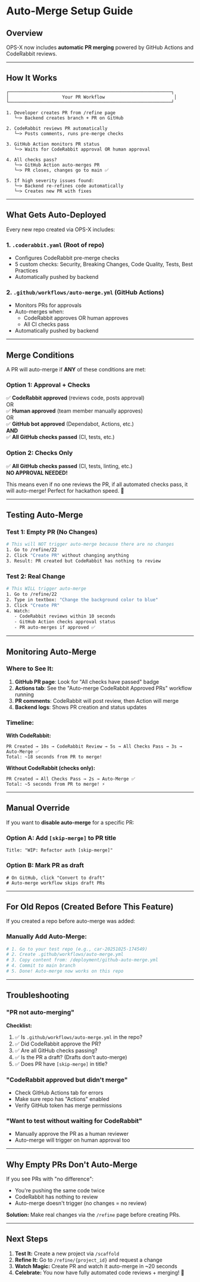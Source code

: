 # Auto-Merge Setup Guide

## Overview
OPS-X now includes **automatic PR merging** powered by GitHub Actions and CodeRabbit reviews.

---

## How It Works

```
┌─────────────────────────────────────────────────────────────┐
│                    Your PR Workflow                          │
└─────────────────────────────────────────────────────────────┘

1. Developer creates PR from /refine page
   └─> Backend creates branch + PR on GitHub

2. CodeRabbit reviews PR automatically
   └─> Posts comments, runs pre-merge checks

3. GitHub Action monitors PR status
   └─> Waits for CodeRabbit approval OR human approval

4. All checks pass?
   └─> GitHub Action auto-merges PR
   └─> PR closes, changes go to main ✅

5. If high severity issues found:
   └─> Backend re-refines code automatically
   └─> Creates new PR with fixes
```

---

## What Gets Auto-Deployed

Every new repo created via OPS-X includes:

### 1. **`.coderabbit.yaml`** (Root of repo)
- Configures CodeRabbit pre-merge checks
- 5 custom checks: Security, Breaking Changes, Code Quality, Tests, Best Practices
- Automatically pushed by backend

### 2. **`.github/workflows/auto-merge.yml`** (GitHub Actions)
- Monitors PRs for approvals
- Auto-merges when:
  - CodeRabbit approves OR human approves
  - All CI checks pass
- Automatically pushed by backend

---

## Merge Conditions

A PR will auto-merge if **ANY** of these conditions are met:

### Option 1: Approval + Checks
✅ **CodeRabbit approved** (reviews code, posts approval)  
OR  
✅ **Human approved** (team member manually approves)  
OR  
✅ **GitHub bot approved** (Dependabot, Actions, etc.)  
**AND**  
✅ **All GitHub checks passed** (CI, tests, etc.)

### Option 2: Checks Only
✅ **All GitHub checks passed** (CI, tests, linting, etc.)  
**NO APPROVAL NEEDED!**

This means even if no one reviews the PR, if all automated checks pass, it will auto-merge! Perfect for hackathon speed. 🚀

---

## Testing Auto-Merge

### Test 1: Empty PR (No Changes)
```bash
# This will NOT trigger auto-merge because there are no changes
1. Go to /refine/22
2. Click "Create PR" without changing anything
3. Result: PR created but CodeRabbit has nothing to review
```

### Test 2: Real Change
```bash
# This WILL trigger auto-merge
1. Go to /refine/22
2. Type in textbox: "Change the background color to blue"
3. Click "Create PR"
4. Watch:
   - CodeRabbit reviews within 10 seconds
   - GitHub Action checks approval status
   - PR auto-merges if approved ✅
```

---

## Monitoring Auto-Merge

### Where to See It:
1. **GitHub PR page**: Look for "All checks have passed" badge
2. **Actions tab**: See the "Auto-merge CodeRabbit Approved PRs" workflow running
3. **PR comments**: CodeRabbit will post review, then Action will merge
4. **Backend logs**: Shows PR creation and status updates

### Timeline:

**With CodeRabbit:**
```
PR Created → 10s → CodeRabbit Review → 5s → All Checks Pass → 3s → Auto-Merge ✅
Total: ~18 seconds from PR to merge!
```

**Without CodeRabbit (checks only):**
```
PR Created → All Checks Pass → 2s → Auto-Merge ✅
Total: ~5 seconds from PR to merge! ⚡
```

---

## Manual Override

If you want to **disable auto-merge** for a specific PR:

### Option A: Add `[skip-merge]` to PR title
```
Title: "WIP: Refactor auth [skip-merge]"
```

### Option B: Mark PR as draft
```
# On GitHub, click "Convert to draft"
# Auto-merge workflow skips draft PRs
```

---

## For Old Repos (Created Before This Feature)

If you created a repo before auto-merge was added:

### Manually Add Auto-Merge:
```bash
# 1. Go to your test repo (e.g., car-20251025-174549)
# 2. Create .github/workflows/auto-merge.yml
# 3. Copy content from: /deployment/github-auto-merge.yml
# 4. Commit to main branch
# 5. Done! Auto-merge now works on this repo
```

---

## Troubleshooting

### "PR not auto-merging"
**Checklist:**
1. ✅ Is `.github/workflows/auto-merge.yml` in the repo?
2. ✅ Did CodeRabbit approve the PR?
3. ✅ Are all GitHub checks passing?
4. ✅ Is the PR a draft? (Drafts don't auto-merge)
5. ✅ Does PR have `[skip-merge]` in title?

### "CodeRabbit approved but didn't merge"
- Check GitHub Actions tab for errors
- Make sure repo has "Actions" enabled
- Verify GitHub token has merge permissions

### "Want to test without waiting for CodeRabbit"
- Manually approve the PR as a human reviewer
- Auto-merge will trigger on human approval too

---

## Why Empty PRs Don't Auto-Merge

If you see PRs with "no difference":
- You're pushing the same code twice
- CodeRabbit has nothing to review
- Auto-merge doesn't trigger (no changes = no review)

**Solution:** Make real changes via the `/refine` page before creating PRs.

---

## Next Steps

1. **Test It:** Create a new project via `/scaffold`
2. **Refine It:** Go to `/refine/{project_id}` and request a change
3. **Watch Magic:** Create PR and watch it auto-merge in ~20 seconds
4. **Celebrate:** You now have fully automated code reviews + merging! 🎉

